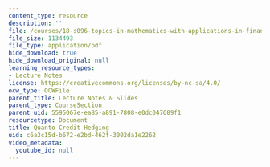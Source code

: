 ```yaml
---
content_type: resource
description: ''
file: /courses/18-s096-topics-in-mathematics-with-applications-in-finance-fall-2013/c6a3c15db672e2bd462f3002da1e2262_MIT18_S096F13_lecnote23.pdf
file_size: 1134493
file_type: application/pdf
hide_download: true
hide_download_original: null
learning_resource_types:
- Lecture Notes
license: https://creativecommons.org/licenses/by-nc-sa/4.0/
ocw_type: OCWFile
parent_title: Lecture Notes & Slides
parent_type: CourseSection
parent_uid: 5595067e-ea85-a891-7808-e0dc047689f1
resourcetype: Document
title: Quanto Credit Hedging
uid: c6a3c15d-b672-e2bd-462f-3002da1e2262
video_metadata:
  youtube_id: null
---
```

